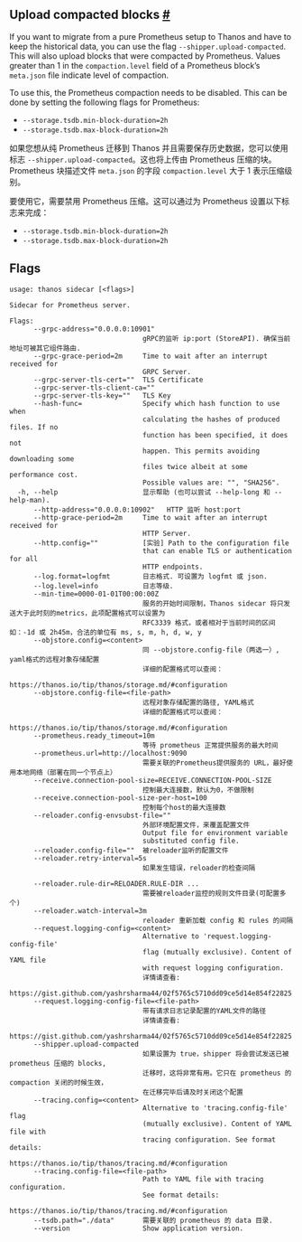 ## Upload compacted blocks [#](https://thanos.io/tip/components/sidecar.md/#upload-compacted-blocks)

If you want to migrate from a pure Prometheus setup to Thanos and have to keep the historical data, you can use the flag `--shipper.upload-compacted`. This will also upload blocks that were compacted by Prometheus. Values greater than 1 in the `compaction.level` field of a Prometheus block’s `meta.json` file indicate level of compaction.

To use this, the Prometheus compaction needs to be disabled. This can be done by setting the following flags for Prometheus:

- `--storage.tsdb.min-block-duration=2h`
- `--storage.tsdb.max-block-duration=2h`

如果您想从纯 Prometheus 迁移到 Thanos 并且需要保存历史数据，您可以使用标志 `--shipper.upload-compacted`。这也将上传由 Prometheus 压缩的块。Prometheus 块描述文件 `meta.json` 的字段 `compaction.level` 大于 1 表示压缩级别。

要使用它，需要禁用 Prometheus 压缩。这可以通过为 Prometheus 设置以下标志来完成：

- `--storage.tsdb.min-block-duration=2h`
- `--storage.tsdb.max-block-duration=2h`

## Flags 

```$
usage: thanos sidecar [<flags>]

Sidecar for Prometheus server.

Flags:
      --grpc-address="0.0.0.0:10901"  
                                 gRPC的监听 ip:port (StoreAPI). 确保当前地址可被其它组件路由.
      --grpc-grace-period=2m     Time to wait after an interrupt received for
                                 GRPC Server.
      --grpc-server-tls-cert=""  TLS Certificate
      --grpc-server-tls-client-ca=""  
      --grpc-server-tls-key=""   TLS Key 
      --hash-func=               Specify which hash function to use when
                                 calculating the hashes of produced files. If no
                                 function has been specified, it does not
                                 happen. This permits avoiding downloading some
                                 files twice albeit at some performance cost.
                                 Possible values are: "", "SHA256".
  -h, --help                     显示帮助 (也可以尝试 --help-long 和 --help-man).
      --http-address="0.0.0.0:10902"   HTTP 监听 host:port
      --http-grace-period=2m     Time to wait after an interrupt received for
                                 HTTP Server.
      --http.config=""           [实验] Path to the configuration file
                                 that can enable TLS or authentication for all
                                 HTTP endpoints.
      --log.format=logfmt        日志格式. 可设置为 logfmt 或 json.
      --log.level=info           日志等级.
      --min-time=0000-01-01T00:00:00Z  
                                 服务的开始时间限制，Thanos sidecar 将只发送大于此时刻的metrics，此项配置格式可以设置为 
                                 RFC3339 格式，或者相对于当前时间的区间如：-1d 或 2h45m，合法的单位有 ms, s, m, h, d, w, y
      --objstore.config=<content>  
                                 同 --objstore.config-file（两选一）, yaml格式的远程对象存储配置
                                 详细的配置格式可以查阅：
                                   https://thanos.io/tip/thanos/storage.md/#configuration
      --objstore.config-file=<file-path>  
                                 远程对象存储配置的路径, YAML格式
                                 详细的配置格式可以查阅：
                                   https://thanos.io/tip/thanos/storage.md/#configuration
      --prometheus.ready_timeout=10m
                                 等待 prometheus 正常提供服务的最大时间
      --prometheus.url=http://localhost:9090
                                 需要关联的Prometheus提供服务的 URL，最好使用本地网络（部署在同一个节点上）
      --receive.connection-pool-size=RECEIVE.CONNECTION-POOL-SIZE
                                 控制最大连接数，默认为0，不做限制
      --receive.connection-pool-size-per-host=100
                                 控制每个host的最大连接数
      --reloader.config-envsubst-file=""
                                 外部环境配置文件，来覆盖配置文件
                                 Output file for environment variable
                                 substituted config file.
      --reloader.config-file=""  被reloader监听的配置文件
      --reloader.retry-interval=5s
                                 如果发生错误，reloader的检查间隔
   
      --reloader.rule-dir=RELOADER.RULE-DIR ...
                                 需要被reloader监控的规则文件目录(可配置多个)
      --reloader.watch-interval=3m
                                 reloader 重新加载 config 和 rules 的间隔
      --request.logging-config=<content>  
                                 Alternative to 'request.logging-config-file'
                                 flag (mutually exclusive). Content of YAML file
                                 with request logging configuration. 
                                 详情请查看:
                                 https://gist.github.com/yashrsharma44/02f5765c5710dd09ce5d14e854f22825
      --request.logging-config-file=<file-path>  
                                 带有请求日志记录配置的YAML文件的路径
                                 详情请查看:
                                 https://gist.github.com/yashrsharma44/02f5765c5710dd09ce5d14e854f22825
      --shipper.upload-compacted 
                                 如果设置为 true，shipper 将会尝试发送已被 prometheus 压缩的 blocks, 
                                 迁移时，这将非常有用。它只在 prometheus 的 compaction 关闭的时候生效，
                                 在迁移完毕后请及时关闭这个配置
      --tracing.config=<content>  
                                 Alternative to 'tracing.config-file' flag
                                 (mutually exclusive). Content of YAML file with
                                 tracing configuration. See format details:
                                 https://thanos.io/tip/thanos/tracing.md/#configuration
      --tracing.config-file=<file-path>  
                                 Path to YAML file with tracing configuration.
                                 See format details:
                                 https://thanos.io/tip/thanos/tracing.md/#configuration
      --tsdb.path="./data"       需要关联的 prometheus 的 data 目录.
      --version                  Show application version.
```

